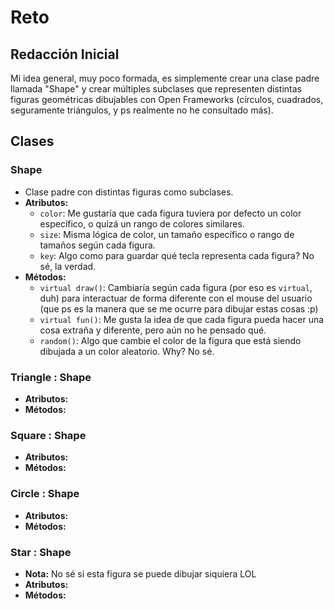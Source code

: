 # Reto
## Redacción Inicial
Mi idea general, muy poco formada, es simplemente crear una clase padre llamada "Shape" y crear múltiples subclases que representen distintas figuras geométricas dibujables con Open Frameworks (círculos, cuadrados, seguramente triángulos, y ps realmente no he consultado más).

## Clases
### Shape
* Clase padre con distintas figuras como subclases.
* **Atributos:**
    * `color`: Me gustaría que cada figura tuviera por defecto un color específico, o quizá un rango de colores similares.
    * `size`: Misma lógica de color, un tamaño específico o rango de tamaños según cada figura.
    * `key`: Algo como para guardar qué tecla representa cada figura? No sé, la verdad.
* **Métodos:**
    * `virtual draw()`: Cambiaría según cada figura (por eso es `virtual`, duh) para interactuar de forma diferente con el mouse del usuario (que ps es la manera que se me ocurre para dibujar estas cosas :p)
    * `virtual fun()`: Me gusta la idea de que cada figura pueda hacer una cosa extraña y diferente, pero aún no he pensado qué.
    * `random()`: Algo que cambie el color de la figura que está siendo dibujada a un color aleatorio. Why? No sé.

### Triangle : Shape
* **Atributos:**
* **Métodos:**
### Square : Shape
* **Atributos:**
* **Métodos:**
### Circle : Shape
* **Atributos:**
* **Métodos:**
### Star : Shape
* **Nota:** No sé si esta figura se puede dibujar siquiera LOL
* **Atributos:**
* **Métodos:**
